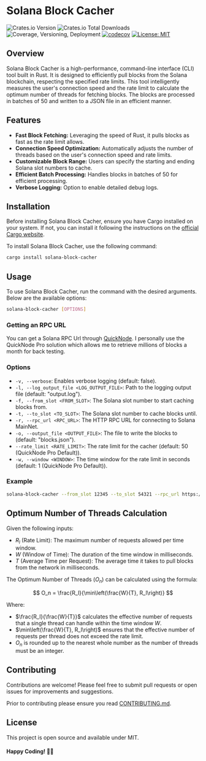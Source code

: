 # Solana Block Cacher
![Crates.io Version](https://img.shields.io/crates/v/solana-block-cacher)
![Crates.io Total Downloads](https://img.shields.io/crates/d/solana-block-cacher?label=Downloads)
![Coverage, Versioning, Deployment](https://github.com/Jamesmallon1/solana-block-cacher/actions/workflows/main-ci.yml/badge.svg)
[![codecov](https://codecov.io/gh/Jamesmallon1/solana-block-cacher/graph/badge.svg?token=8pB0srxCoq)](https://codecov.io/gh/Jamesmallon1/solana-block-cacher)
[![License: MIT](https://img.shields.io/badge/License-MIT-yellow.svg)](https://opensource.org/licenses/MIT)

## Overview
Solana Block Cacher is a high-performance, command-line interface (CLI) tool built in Rust. It is designed to
efficiently pull blocks from the Solana blockchain, respecting the specified rate limits. This tool intelligently 
measures the user's connection speed and the rate limit to calculate the optimum number of threads for fetching blocks.
The blocks are processed in batches of 50 and written to a JSON file in an efficient manner.

## Features
- **Fast Block Fetching:** Leveraging the speed of Rust, it pulls blocks as fast as the rate limit allows.
- **Connection Speed Optimization:** Automatically adjusts the number of threads based on the user's connection speed 
and rate limits.
- **Customizable Block Range:** Users can specify the starting and ending Solana slot numbers to cache.
- **Efficient Batch Processing:** Handles blocks in batches of 50 for efficient processing.
- **Verbose Logging:** Option to enable detailed debug logs.

## Installation
Before installing Solana Block Cacher, ensure you have Cargo installed on your system. 
If not, you can install it following the instructions on the [official Cargo website](https://doc.rust-lang.org/cargo/getting-started/installation.html).

To install Solana Block Cacher, use the following command:
```bash
cargo install solana-block-cacher
```

## Usage
To use Solana Block Cacher, run the command with the desired arguments. Below are the available options:
```bash
solana-block-cacher [OPTIONS]
```

### Getting an RPC URL
You can get a Solana RPC Url through [QuickNode](https://www.quicknode.com?tap_a=67226-09396e&tap_s=4369813-07359f&utm_source=affiliate&utm_campaign=generic&utm_content=affiliate_landing_page&utm_medium=generic). 
I personally use the QuickNode Pro solution which allows me to retrieve millions of blocks a month for back testing.

### Options
- `-v, --verbose`: Enables verbose logging (default: false).
- `-l, --log_output_file <LOG_OUTPUT_FILE>`: Path to the logging output file (default: "output.log").
- `-f, --from_slot <FROM_SLOT>`: The Solana slot number to start caching blocks from.
- `-t, --to_slot <TO_SLOT>`: The Solana slot number to cache blocks until.
- `-r, --rpc_url <RPC_URL>`: The HTTP RPC URL for connecting to Solana MainNet.
- `-o, --output_file <OUTPUT_FILE>`: The file to write the blocks to (default: "blocks.json").
- `--rate_limit <RATE_LIMIT>`: The rate limit for the cacher (default: 50 (QuickNode Pro Default)).
- `-w, --window <WINDOW>`: The time window for the rate limit in seconds (default: 1 (QuickNode Pro Default)).

### Example
```bash
solana-block-cacher --from_slot 12345 --to_slot 54321 --rpc_url https://crimson-chaotic-bird.solana-mainnet.quiknode.pro/*** --output_file my_blocks.json
```

## Optimum Number of Threads Calculation
Given the following inputs:
- $R_l$ (Rate Limit): The maximum number of requests allowed per time window.
- $W$ (Window of Time): The duration of the time window in milliseconds.
- $T$ (Average Time per Request): The average time it takes to pull blocks from the network in milliseconds.

The Optimum Number of Threads ($O_n$) can be calculated using the formula:

$$
O_n = \frac{R_l}{\min\left(\frac{W}{T}, R_l\right)}
$$

Where:
- $\frac{R_l}{\frac{W}{T}}$ calculates the effective number of requests that a single thread can handle within the time window $W$.
- $\min\left(\frac{W}{T}, R_l\right)$ ensures that the effective number of requests per thread does not exceed the rate limit.
- $O_n$ is rounded up to the nearest whole number as the number of threads must be an integer.

## Contributing
Contributions are welcome! Please feel free to submit pull requests or open issues for improvements and suggestions.

Prior to contributing please ensure you read [CONTRIBUTING.md](CONTRIBUTING.md).

## License
This project is open source and available under MIT.

#### Happy Coding! 🚀🦀


